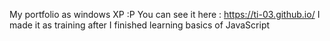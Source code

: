 My portfolio as windows XP :P 
You can see it here : https://ti-03.github.io/
I made it as training after I finished learning basics of JavaScript 
